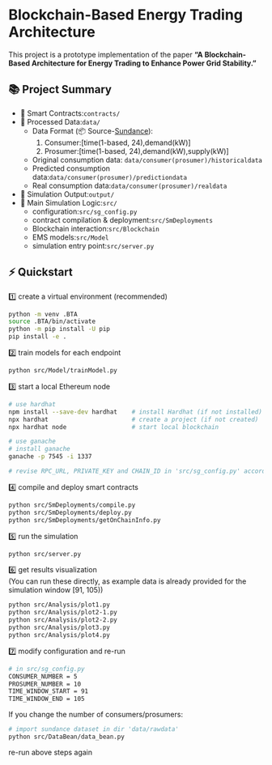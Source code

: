 # Blockchain-Based Energy Trading Architecture

This project is a prototype implementation of the paper **“A Blockchain-Based Architecture for Energy Trading to Enhance Power Grid Stability.”**

## 📚 Project Summary 
- 📜 Smart Contracts:`contracts/`  
- 📄 Processed Data:`data/`  
  - Data Format (📦 Source-[Sundance](https://traces.cs.umass.edu/docs/traces/smartstar/)):  
    1. Consumer:[time(1-based, 24),demand(kW)]  
    2. Prosumer:[time(1-based, 24),demand(kW),supply(kW)]
  - Original consumption data: `data/consumer(prosumer)/historicaldata`
  - Predicted consumption data:`data/consumer(prosumer)/predictiondata`
  - Real consumption data:`data/consumer(prosumer)/realdata`
- 📂 Simulation Output:`output/`  
- 🧠 Main Simulation Logic:`src/`
  - configuration:`src/sg_config.py`
  - contract compilation & deployment:`src/SmDeployments`
  - Blockchain interaction:`src/Blockchain`
  - EMS models:`src/Model`
  - simulation entry point:`src/server.py`

## ⚡ Quickstart
1️⃣ create a virtual environment (recommended)
```bash
python -m venv .BTA
source .BTA/bin/activate  
python -m pip install -U pip
pip install -e .
```
2️⃣ train models for each endpoint
```bash
python src/Model/trainModel.py
```
3️⃣ start a local Ethereum node
```bash
# use hardhat
npm install --save-dev hardhat    # install Hardhat (if not installed)
npx hardhat                       # create a project (if not created)
npx hardhat node                  # start local blockchain

# use ganache
# install ganache
ganache -p 7545 -i 1337

# revise RPC_URL, PRIVATE_KEY and CHAIN_ID in 'src/sg_config.py' according to your node
```
4️⃣ compile and deploy smart contracts
```bash
python src/SmDeployments/compile.py
python src/SmDeployments/deploy.py
python src/SmDeployments/getOnChainInfo.py
```
5️⃣ run the simulation
```bash
python src/server.py
```
6️⃣ get results visualization   
(You can run these directly, as example data is already provided for the simulation window [91, 105))
```bash
python src/Analysis/plot1.py
python src/Analysis/plot2-1.py
python src/Analysis/plot2-2.py
python src/Analysis/plot3.py
python src/Analysis/plot4.py
```
7️⃣ modify configuration and re-run
```bash
# in src/sg_config.py
CONSUMER_NUMBER = 5
PROSUMER_NUMBER = 10
TIME_WINDOW_START = 91
TIME_WINDOW_END = 105
```
If you change the number of consumers/prosumers:
```bash
# import sundance dataset in dir 'data/rawdata'
python src/DataBean/data_bean.py
```
re-run above steps again

